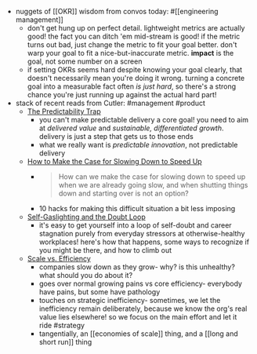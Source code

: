 - nuggets of [[OKR]] wisdom from convos today: #[[engineering management]]
	- don't get hung up on perfect detail. lightweight metrics are actually good! the fact you can ditch 'em mid-stream is good! if the metric turns out bad, just change the metric to fit your goal better. don't warp your goal to fit a nice-but-inaccurate metric. **impact** is the goal, not some number on a screen
	- if setting OKRs seems hard despite knowing your goal clearly, that doesn't necessarily mean you're doing it wrong. turning a concrete goal into a measurable fact often _is just hard_, so there's a strong chance you're just running up against the actual hard part!
- stack of recent reads from Cutler: #management #product
	- [The Predictability Trap](https://cutlefish.substack.com/p/tbm-259-the-predictability-trap)
		- you can't make predictable delivery a core goal! you need to aim at _delivered value_ and _sustainable, differentiated growth_. delivery is just a step that gets us to those ends
		- what we really want is _predictable innovation_, not predictable delivery
	- [How to Make the Case for Slowing Down to Speed Up](https://cutlefish.substack.com/p/tbm-257-how-to-make-case-for-slowing)
		- > How can we make the case for slowing down to speed up when we are already going slow, and when shutting things down and starting over is not an option?
		- 10 hacks for making this difficult situation a bit less imposing
	- [Self-Gaslighting and the Doubt Loop](https://cutlefish.substack.com/p/tbm-254-self-gaslighting-and-the)
		- it's easy to get yourself into a loop of self-doubt and career stagnation purely from everyday stressors at otherwise-healthy workplaces! here's how that happens, some ways to recognize if you might be there, and how to climb out
	- [Scale vs. Efficiency](https://cutlefish.substack.com/p/tbm-251-scale-vs-efficiency)
		- companies slow down as they grow- why? is this unhealthy? what should you do about it?
		- goes over normal growing pains vs core efficiency- everybody have pains, but some have pathology
		- touches on strategic inefficiency- sometimes, we let the inefficiency remain deliberately, because we know the org's real value lies elsewhere! so we focus on the main effort and let it ride #strategy
		- tangentially, an [[economies of scale]] thing, and a [[long and short run]] thing